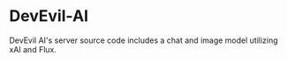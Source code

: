 # DevEvil-AI
DevEvil AI's server source code includes a chat and image model utilizing xAI and Flux.
